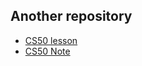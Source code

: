 ## Another repository
* [CS50 lesson](https://www.youtube.com/channel/UCcabW7890RKJzL968QWEykA)
* [CS50 Note](https://github.com/Yuni-wih/CS50)
